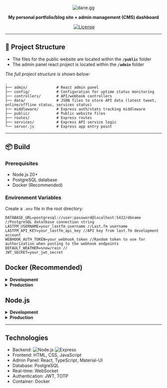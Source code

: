 <p align="center">
<img src="https://i.imgur.com/pRf4zZU.png" alt="dane.gg" />
</p>

<p align="center">
  <b>My personal portfolio/blog site + admin management (CMS) dashboard</b>
</p>

<p align="center">
<a href="https://dane.gg"><img src="https://img.shields.io/website-up-down-green-red/http/dane.gg.svg" alt="" /></a>
<a href="https://github.com/danexrc/dane.gg/blob/master/LICENSE"><img src="https://img.shields.io/github/license/danexrc/dane.gg.svg" alt="License" /></a>
</p>

<hr>

## 📂 Project Structure

- The files for the public website are located within the **``/public``** folder
- The admin panel react project is located within the **``/admin``** folder

*The full project structure is shown below:*
```
.
├── admin/             # React admin panel
├── config/            # Configuration for uptime status monitoring
├── controllers/       # API/webhook controllers
├── data/              # JSON files to store API data (latest tweet, online/offline status, services status)
├── middleware/        # Express auth/stats tracking middleware
├── public/            # Public website files
├── routes/            # Express routes
├── services/          # Express API service logic
└── server.js          # Express app entry point
```
<hr>

## 📦 Build

### Prerequisites

- Node.js 20+
- PostgreSQL database
- Docker (Recommended)

### Environment Variables

Create a ``.env`` file in the root directory:

```env
DATABASE_URL=postgresql://user:password@localhost:5432/dbname //PostgreSQL datatbase connection string
LASTFM_USERNAME=your_lastfm_username //Last.fm username
LASTFM_API_KEY=your_lastfm_api_key //API key from last.fm development account
WEBHOOK_AUTH_TOKEN=your_webhook_token //Random token to use for authorization when posting to the webhook endpoints
DEFAULT_WEATHER=snow/rain //
JWT_SECRET=your_jwt_secret
```

## Docker (Recommended)
<details>
<summary><b>Development</b></summary>

1. Build the development image
```sh
docker compose build
```

2. Run the image in Docker
This will automatically create a PostgreSQL Docker image with the required schema
```sh
docker compose up
```

3. Create the initial admin user in the users database:
```sh
docker compose exec web node createInitialUser.js <username> <password>
```

This will start:
- Backend server on port 3000
- Admin dev server on port 3001

</details>

<details>
  <summary><b>Production</b></summary>

  1. Build the production image
```sh
docker compose -f docker-compose.prod.yml build
```

2. Run the production Docker image
```sh
docker compose -f docker-compose.prod.yml up -d
```

3. Create the initial admin user:
```sh
docker compose -f docker-compose.prod.yml exec web node createInitialUser.js <username> <password>
```
</details>

## Node.js

<details>
  <summary><b>Development</b></summary>

  1. Install dependencies:
```sh
npm install
cd admin && npm install
```

2. Create initial admin user:
```sh
node createInitialUser.js <username> <password>
```

3. Start development servers:
```
npm run dev
```

This will start:
- Backend server on port 3000
- Admin dev server on port 3001

</details>

<details>
  <summary><b>Production</b></summary>

  1. Install dependencies and build admin panel:
```
npm install
cd admin && npm install && npm run build
cd ..
```

2. Create initial admin user:
```
node createInitialUser.js <username> <password>
```

3. Start production server:
```
npm start
```

</details>

<hr>

## Technologies

- Backend: ![Node.js](https://img.shields.io/badge/Node%20js-339933?style=for-the-badge&logo=nodedotjs&logoColor=white) ![Express](https://img.shields.io/badge/Express%20js-000000?style=for-the-badge&logo=express&logoColor=whit)
- Frontend: HTML, CSS, JavaScript
- Admin Panel: React, TypeScript, Material-UI
- Database: PostgreSQL
- Real-time: WebSocket
- Authentication: JWT, TOTP
- Container: Docker
